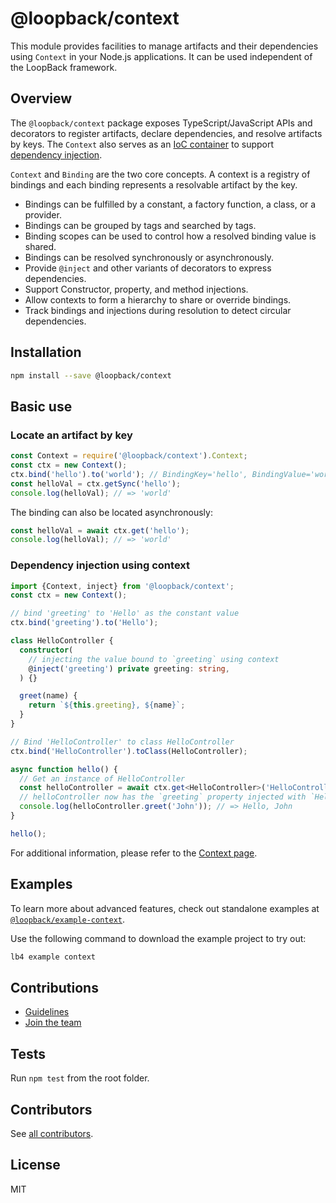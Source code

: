 # @loopback/context

This module provides facilities to manage artifacts and their dependencies using
`Context` in your Node.js applications. It can be used independent of the
LoopBack framework.

## Overview

The `@loopback/context` package exposes TypeScript/JavaScript APIs and
decorators to register artifacts, declare dependencies, and resolve artifacts by
keys. The `Context` also serves as an
[IoC container](https://en.wikipedia.org/wiki/Inversion_of_control) to support
[dependency injection](https://en.wikipedia.org/wiki/Dependency_injection).

`Context` and `Binding` are the two core concepts. A context is a registry of
bindings and each binding represents a resolvable artifact by the key.

- Bindings can be fulfilled by a constant, a factory function, a class, or a
  provider.
- Bindings can be grouped by tags and searched by tags.
- Binding scopes can be used to control how a resolved binding value is shared.
- Bindings can be resolved synchronously or asynchronously.
- Provide `@inject` and other variants of decorators to express dependencies.
- Support Constructor, property, and method injections.
- Allow contexts to form a hierarchy to share or override bindings.
- Track bindings and injections during resolution to detect circular
  dependencies.

## Installation

```sh
npm install --save @loopback/context
```

## Basic use

### Locate an artifact by key

```js
const Context = require('@loopback/context').Context;
const ctx = new Context();
ctx.bind('hello').to('world'); // BindingKey='hello', BindingValue='world'
const helloVal = ctx.getSync('hello');
console.log(helloVal); // => 'world'
```

The binding can also be located asynchronously:

```ts
const helloVal = await ctx.get('hello');
console.log(helloVal); // => 'world'
```

### Dependency injection using context

```ts
import {Context, inject} from '@loopback/context';
const ctx = new Context();

// bind 'greeting' to 'Hello' as the constant value
ctx.bind('greeting').to('Hello');

class HelloController {
  constructor(
    // injecting the value bound to `greeting` using context
    @inject('greeting') private greeting: string,
  ) {}

  greet(name) {
    return `${this.greeting}, ${name}`;
  }
}

// Bind 'HelloController' to class HelloController
ctx.bind('HelloController').toClass(HelloController);

async function hello() {
  // Get an instance of HelloController
  const helloController = await ctx.get<HelloController>('HelloController');
  // helloController now has the `greeting` property injected with `Hello`
  console.log(helloController.greet('John')); // => Hello, John
}

hello();
```

For additional information, please refer to the
[Context page](http://loopback.io/doc/en/lb4/Context.html).

## Examples

To learn more about advanced features, check out standalone examples at
[`@loopback/example-context`](https://github.com/strongloop/loopback-next/tree/master/examples/context).

Use the following command to download the example project to try out:

```sh
lb4 example context
```

## Contributions

- [Guidelines](https://github.com/strongloop/loopback-next/blob/master/docs/CONTRIBUTING.md)
- [Join the team](https://github.com/strongloop/loopback-next/issues/110)

## Tests

Run `npm test` from the root folder.

## Contributors

See
[all contributors](https://github.com/strongloop/loopback-next/graphs/contributors).

## License

MIT
